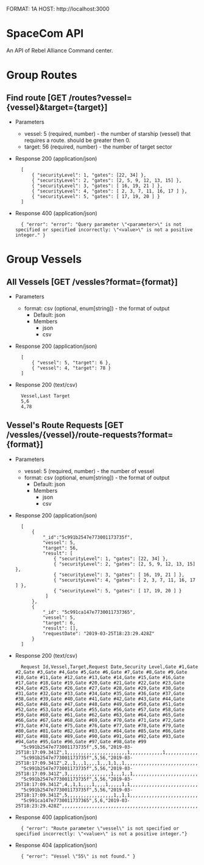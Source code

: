 FORMAT: 1A
HOST: http://localhost:3000

# SpaceCom API

An API of Rebel Alliance Command center.

# Group Routes

## Find route [GET /routes?vessel={vessel}&target={target}]

+ Parameters
    + vessel: 5 (required, number) - the number of starship (vessel) that requires a route. should be greater then 0.
    + target: 56 (required, number) - the number of target sector

+ Response 200 (application/json)
    
        [
            { "securityLevel": 1, "gates": [22, 34] },
            { "securityLevel": 2, "gates": [2, 5, 9, 12, 13, 15] }, 
            { "securityLevel": 3, "gates": [ 16, 19, 21 ] },
            { "securityLevel": 4, "gates": [ 2, 3, 7, 11, 16, 17 ] },
            { "securityLevel": 5, "gates": [ 17, 19, 20 ] }
        ]

+ Response 400 (application/json)

        { "error": "error": "Query parameter \"<parameter>\" is not specified or specified incorrectly: \"<value>\" is not a positive integer." }

# Group Vessels

## All Vessels [GET /vessles?format={format}]

+ Parameters
    + format: csv (optional, enum[string]) - the format of output
        + Default: json
        + Members
            + json
            + csv

+ Response 200 (application/json)

        [
            { "vessel": 5, "target": 6 },
            { "vessel": 4, "target": 78 }
        ]

+ Response 200 (text/csv)

        Vessel,Last Target
        5,6
        4,78

## Vessel's Route Requests [GET /vessles/{vessel}/route-requests?format={format}]

+ Parameters
    + vessel: 5 (required, number) - the number of vessel
    + format: csv (optional, enum[string]) - the format of output
        + Default: json
        + Members
            + json
            + csv

+ Response 200 (application/json)

        [
            {
                "_id":"5c991b2547e773001173735f",
                "vessel": 5,
                "target": 56,
                "result": [
                    { "securityLevel": 1, "gates": [22, 34] },
                    { "securityLevel": 2, "gates": [2, 5, 9, 12, 13, 15] }, 
                    { "securityLevel": 3, "gates": [ 16, 19, 21 ] },
                    { "securityLevel": 4, "gates": [ 2, 3, 7, 11, 16, 17 ] },
                    { "securityLevel": 5, "gates": [ 17, 19, 20 ] }
                 ]
            },
            {
                "_id": "5c991ca147e7730011737365",
                "vessel": 5,
                "target": 6,
                "result": [],
                "requestDate": "2019-03-25T18:23:29.428Z"
            }
        ]

+ Response 200 (text/csv)

        Request Id,Vessel,Target,Request Date,Security Level,Gate #1,Gate #2,Gate #3,Gate #4,Gate #5,Gate #6,Gate #7,Gate #8,Gate #9,Gate #10,Gate #11,Gate #12,Gate #13,Gate #14,Gate #15,Gate #16,Gate #17,Gate #18,Gate #19,Gate #20,Gate #21,Gate #22,Gate #23,Gate #24,Gate #25,Gate #26,Gate #27,Gate #28,Gate #29,Gate #30,Gate #31,Gate #32,Gate #33,Gate #34,Gate #35,Gate #36,Gate #37,Gate #38,Gate #39,Gate #40,Gate #41,Gate #42,Gate #43,Gate #44,Gate #45,Gate #46,Gate #47,Gate #48,Gate #49,Gate #50,Gate #51,Gate #52,Gate #53,Gate #54,Gate #55,Gate #56,Gate #57,Gate #58,Gate #59,Gate #60,Gate #61,Gate #62,Gate #63,Gate #64,Gate #65,Gate #66,Gate #67,Gate #68,Gate #69,Gate #70,Gate #71,Gate #72,Gate #73,Gate #74,Gate #75,Gate #76,Gate #77,Gate #78,Gate #79,Gate #80,Gate #81,Gate #82,Gate #83,Gate #84,Gate #85,Gate #86,Gate #87,Gate #88,Gate #89,Gate #90,Gate #91,Gate #92,Gate #93,Gate #94,Gate #95,Gate #96,Gate #97,Gate #98,Gate #99
        "5c991b2547e773001173735f",5,56,"2019-03-25T18:17:09.341Z",1,,,,,,,,,,,,,,,,,,,,,,1,,,,,,,,,,,,1,,,,,,,,,,,,,,,,,,,,,,,,,,,,,,,,,,,,,,,,,,,,,,,,,,,,,,,,,,,,,,,,,
        "5c991b2547e773001173735f",5,56,"2019-03-25T18:17:09.341Z",2,,1,,,1,,,,1,,,1,1,,1,,,,,,,,,,,,,,,,,,,,,,,,,,,,,,,,,,,,,,,,,,,,,,,,,,,,,,,,,,,,,,,,,,,,,,,,,,,,,,,,,,,,
        "5c991b2547e773001173735f",5,56,"2019-03-25T18:17:09.341Z",3,,,,,,,,,,,,,,,,1,,,1,,1,,,,,,,,,,,,,,,,,,,,,,,,,,,,,,,,,,,,,,,,,,,,,,,,,,,,,,,,,,,,,,,,,,,,,,,,,,,,,,
        "5c991b2547e773001173735f",5,56,"2019-03-25T18:17:09.341Z",4,,1,1,,,,1,,,,1,,,,,1,1,,,,,,,,,,,,,,,,,,,,,,,,,,,,,,,,,,,,,,,,,,,,,,,,,,,,,,,,,,,,,,,,,,,,,,,,,,,,,,,,,,
        "5c991b2547e773001173735f",5,56,"2019-03-25T18:17:09.341Z",5,,,,,,,,,,,,,,,,,1,,1,1,,,,,,,,,,,,,,,,,,,,,,,,,,,,,,,,,,,,,,,,,,,,,,,,,,,,,,,,,,,,,,,,,,,,,,,,,,,,,,,
        "5c991ca147e7730011737365",5,6,"2019-03-25T18:23:29.428Z",,,,,,,,,,,,,,,,,,,,,,,,,,,,,,,,,,,,,,,,,,,,,,,,,,,,,,,,,,,,,,,,,,,,,,,,,,,,,,,,,,,,,,,,,,,,,,,,,,,,

+ Response 400 (application/json)

        { "error": "Route parameter \"vessel\" is not specified or specified incorrectly: \"<value>\" is not a positive integer."}

+ Response 404 (application/json)

        { "error": "Vessel \"55\" is not found." }
